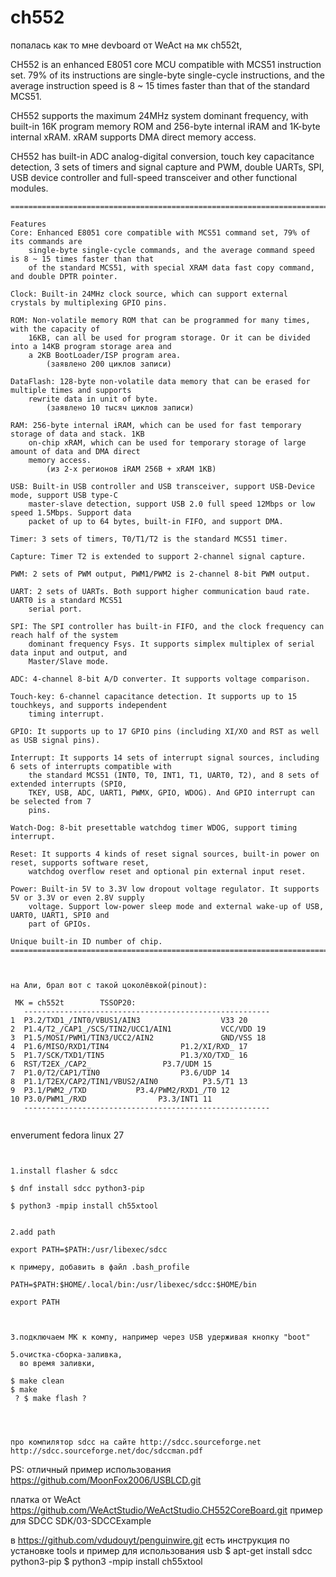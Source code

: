 # ch552

попалась как то мне devboard от WeAct на мк ch552t,




CH552 is an enhanced E8051 core MCU compatible with MCS51 instruction set. 79% of its instructions
are single-byte single-cycle instructions, and the average instruction speed is 8 ~ 15 times faster than that
of the standard MCS51.

CH552 supports the maximum 24MHz system dominant frequency, with built-in 16K program memory
ROM and 256-byte internal iRAM and 1K-byte internal xRAM. xRAM supports DMA direct memory
access.

CH552 has built-in ADC analog-digital conversion, touch key capacitance detection, 3 sets of timers and
signal capture and PWM, double UARTs, SPI, USB device controller and full-speed transceiver and other
functional modules.

~~~
======================================================================================

Features
Core: Enhanced E8051 core compatible with MCS51 command set, 79% of its commands are
	single-byte single-cycle commands, and the average command speed is 8 ~ 15 times faster than that
	of the standard MCS51, with special XRAM data fast copy command, and double DPTR pointer.

Clock: Built-in 24MHz clock source, which can support external crystals by multiplexing GPIO pins.

ROM: Non-volatile memory ROM that can be programmed for many times, with the capacity of
	16KB, can all be used for program storage. Or it can be divided into a 14KB program storage area and
	a 2KB BootLoader/ISP program area.
        (заявлено 200 циклов записи)

DataFlash: 128-byte non-volatile data memory that can be erased for multiple times and supports
	rewrite data in unit of byte.
        (заявлено 10 тысяч циклов записи)

RAM: 256-byte internal iRAM, which can be used for fast temporary storage of data and stack. 1KB
	on-chip xRAM, which can be used for temporary storage of large amount of data and DMA direct
	memory access.
        (из 2-х регионов iRAM 256B + xRAM 1KB)

USB: Built-in USB controller and USB transceiver, support USB-Device mode, support USB type-C
	master-slave detection, support USB 2.0 full speed 12Mbps or low speed 1.5Mbps. Support data
	packet of up to 64 bytes, built-in FIFO, and support DMA.

Timer: 3 sets of timers, T0/T1/T2 is the standard MCS51 timer.

Capture: Timer T2 is extended to support 2-channel signal capture.

PWM: 2 sets of PWM output, PWM1/PWM2 is 2-channel 8-bit PWM output.

UART: 2 sets of UARTs. Both support higher communication baud rate. UART0 is a standard MCS51
	serial port.

SPI: The SPI controller has built-in FIFO, and the clock frequency can reach half of the system
	dominant frequency Fsys. It supports simplex multiplex of serial data input and output, and
	Master/Slave mode.

ADC: 4-channel 8-bit A/D converter. It supports voltage comparison.

Touch-key: 6-channel capacitance detection. It supports up to 15 touchkeys, and supports independent
	timing interrupt.

GPIO: It supports up to 17 GPIO pins (including XI/XO and RST as well as USB signal pins).

Interrupt: It supports 14 sets of interrupt signal sources, including 6 sets of interrupts compatible with
	the standard MCS51 (INT0, T0, INT1, T1, UART0, T2), and 8 sets of extended interrupts (SPI0,
	TKEY, USB, ADC, UART1, PWMX, GPIO, WDOG). And GPIO interrupt can be selected from 7
	pins.

Watch-Dog: 8-bit presettable watchdog timer WDOG, support timing interrupt.

Reset: It supports 4 kinds of reset signal sources, built-in power on reset, supports software reset,
	watchdog overflow reset and optional pin external input reset.

Power: Built-in 5V to 3.3V low dropout voltage regulator. It supports 5V or 3.3V or even 2.8V supply
	voltage. Support low-power sleep mode and external wake-up of USB, UART0, UART1, SPI0 and
	part of GPIOs.

Unique built-in ID number of chip.
======================================================================================



на Али, брал вот с такой цоколёвкой(pinout):

 MK = ch552t        TSSOP20:
   -------------------------------------------------------
1  P3.2/TXD1_/INT0/VBUS1/AIN3			       V33 20
2  P1.4/T2_/CAP1_/SCS/TIN2/UCC1/AIN1		   VCC/VDD 19
3  P1.5/MOSI/PWM1/TIN3/UCC2/AIN2	     	   GND/VSS 18
4  P1.6/MISO/RXD1/TIN4			      P1.2/XI/RXD_ 17
5  P1.7/SCK/TXD1/TIN5			      P1.3/XO/TXD_ 16
6  RST/T2EX_/CAP2_				  P3.7/UDM 15
7  P1.0/T2/CAP1/TIN0				  P3.6/UDP 14
8  P1.1/T2EX/CAP2/TIN1/VBUS2/AIN0		   P3.5/T1 13
9  P3.1/PWM2_/TXD			P3.4/PWM2/RXD1_/T0 12
10 P3.0/PWM1_/RXD				 P3.3/INT1 11
   -------------------------------------------------------


~~~








enverument fedora linux 27
~~~


1.install flasher & sdcc

$ dnf install sdcc python3-pip

$ python3 -mpip install ch55xtool


2.add path

export PATH=$PATH:/usr/libexec/sdcc

к примеру, добавить в файл .bash_profile

PATH=$PATH:$HOME/.local/bin:/usr/libexec/sdcc:$HOME/bin

export PATH



3.подключаем МК к компу, например через USB удерживая кнопку "boot"

5.очистка-сборка-заливка,
  во время заливки, 

$ make clean
$ make
 ? $ make flash ?




про компилятор sdcc на сайте http://sdcc.sourceforge.net
http://sdcc.sourceforge.net/doc/sdccman.pdf
~~~



PS:
 отличный пример использования
 https://github.com/MoonFox2006/USBLCD.git


платка от WeAct
 https://github.com/WeActStudio/WeActStudio.CH552CoreBoard.git
 пример для SDCC 
       SDK/03-SDCCExample


в 
 https://github.com/vdudouyt/penguinwire.git
есть инструкция по установке tools и пример для использования usb
 $ apt-get install sdcc python3-pip
 $ python3 -mpip install ch55xtool


